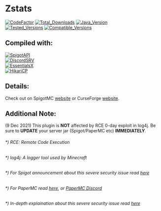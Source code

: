 # Zstats
[![CodeFactor](https://img.shields.io/codefactor/grade/github/zerrium/zstats?style=for-the-badge)](https://www.codefactor.io/repository/github/zerrium/zstats) [![Total_Downloads](https://img.shields.io/spiget/downloads/87724?label=Total%20Downloads&style=for-the-badge)](https://www.spigotmc.org/resources/zstats.87724/) [![Java_Version](https://img.shields.io/badge/JDK%20Version-17%2B-orange?style=for-the-badge)]() <br>
[![Tested_Versions](https://img.shields.io/badge/Tested%20Versions-1.8.8--1.18-blue?style=for-the-badge)]() [![Compatible_Versions](https://img.shields.io/badge/Compatible%20Versions-1.8%2B-black?style=for-the-badge)]()

## Compiled with:
[![SpigotAPI](https://img.shields.io/badge/SpigotAPI-1.18-yellow?style=for-the-badge)](https://hub.spigotmc.org/javadocs/bukkit) <br>
[![DiscordSRV](https://img.shields.io/badge/DiscordSRV-1.24.0-yellow?style=for-the-badge)](https://github.com/DiscordSRV/DiscordSRV) <br>
[![EssentialsX](https://img.shields.io/badge/EssentialsX-2.19.0-yellow?style=for-the-badge)](https://github.com/EssentialsX/Essentials) <br>
[![HikariCP](https://img.shields.io/badge/HikariCP-5.0.0-yellow?style=for-the-badge)](https://github.com/brettwooldridge/HikariCP) <br>

## Details:
Check out on SpigotMC [website](https://www.spigotmc.org/resources/zstats.87724/)
or CurseForge [website](https://www.curseforge.com/minecraft/bukkit-plugins/zstats).

## Additional Note:
(9 Dec 2021) This plugin is **NOT** affected by RCE 0-day exploit in log4j. Be sure to **UPDATE** your server jar (Spigot/PaperMC etc) **IMMEDIATELY**.

###### *) RCE: Remote Code Execution
###### *) log4j: A logger tool used by Minecraft
###### *) For Spigot announcement about this severe security issue read [here](https://www.spigotmc.org/threads/spigot-security-releases-%E2%80%94-1-8-8%E2%80%931-18.537204/)
###### *) For PaperMC read [here](https://ibb.co/SvZhHnq), or [PaperMC Discord](https://discord.com/invite/papermc)
###### *) In-depth explaination about this severe security issue read [here](https://www.lunasec.io/docs/blog/log4j-zero-day/)
